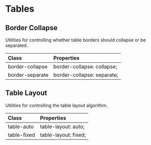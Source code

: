 # Tables

## Border Collapse

Utilities for controlling whether table borders should collapse or be separated.

| Class | Properties |
| :---- | :--------- |
| border-collapse | border-collapse: collapse; |
| border-separate | border-collapse: separate; |

## Table Layout

Utilities for controlling the table layout algorithm.

| Class | Properties |
| :---- | :--------- |
| table-auto | table-layout: auto; |
| table-fixed | table-layout: fixed; |
